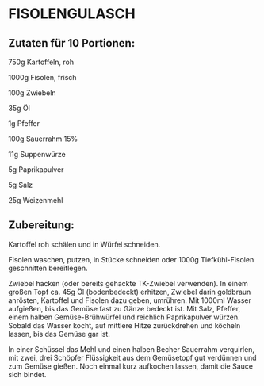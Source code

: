 # FISOLENGULASCH

## Zutaten für 10 Portionen:

750g Kartoffeln, roh

1000g Fisolen, frisch

100g Zwiebeln

35g Öl

1g Pfeffer

100g Sauerrahm 15%

11g Suppenwürze

5g Paprikapulver

5g Salz

25g Weizenmehl

## Zubereitung:

Kartoffel roh schälen und in Würfel schneiden.

Fisolen waschen, putzen, in Stücke schneiden oder 1000g Tiefkühl-Fisolen
geschnitten bereitlegen.

Zwiebel hacken (oder bereits gehackte TK-Zwiebel verwenden). In einem
großen Topf ca. 45g Öl (bodenbedeckt) erhitzen, Zwiebel darin goldbraun
anrösten, Kartoffel und Fisolen dazu geben, umrühren. Mit 1000ml Wasser
aufgießen, bis das Gemüse fast zu Gänze bedeckt ist. Mit Salz, Pfeffer,
einem halben Gemüse-Brühwürfel und reichlich Paprikapulver würzen.
Sobald das Wasser kocht, auf mittlere Hitze zurückdrehen und köcheln
lassen, bis das Gemüse gar ist.

In einer Schüssel das Mehl und einen halben Becher Sauerrahm verquirlen,
mit zwei, drei Schöpfer Flüssigkeit aus dem Gemüsetopf gut verdünnen und
zum Gemüse gießen. Noch einmal kurz aufkochen lassen, damit die Sauce
sich bindet.

